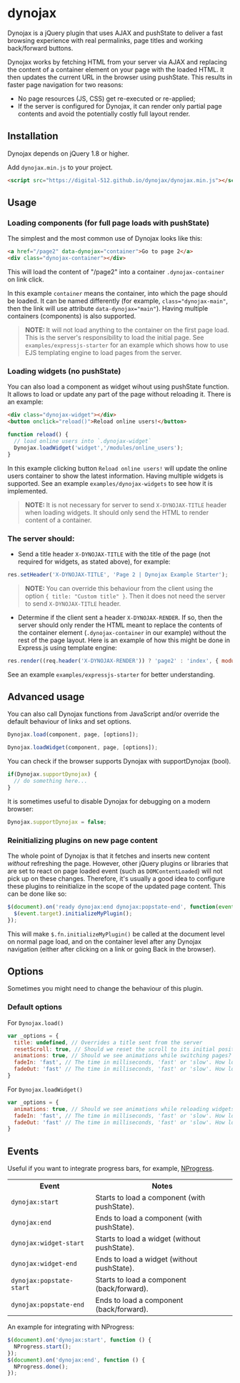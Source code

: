 # dynojax
Dynojax is a jQuery plugin that uses AJAX and pushState to deliver a fast browsing experience with real permalinks, page titles and working back/forward buttons.

Dynojax works by fetching HTML from your server via AJAX and replacing the content of a container element on your page with the loaded HTML. It then updates the current URL in the browser using pushState. This results in faster page navigation for two reasons:

* No page resources (JS, CSS) get re-executed or re-applied;
* If the server is configured for Dynojax, it can render only partial page contents and avoid the potentially costly full layout render.

## Installation

Dynojax depends on jQuery 1.8 or higher.

Add `dynojax.min.js` to your project.
```html
<script src="https://digital-512.github.io/dynojax/dynojax.min.js"></script>
```

## Usage

### Loading components (for full page loads with pushState)
The simplest and the most common use of Dynojax looks like this:

```html
<a href="/page2" data-dynojax="container">Go to page 2</a>
<div class="dynojax-container"></div>
```

This will load the content of "/page2" into a container `.dynojax-container` on link click.

In this example `container` means the container, into which the page should be loaded. It can be named differently (for example, `class="dynojax-main"`, then the link will use attribute `data-dynojax="main"`). Having multiple containers (components) is also supported.

> <b>NOTE: </b>It will not load anything to the container on the first page load. This is the server's responsibility to load the initial page. See `examples/expressjs-starter` for an example which shows how to use EJS templating engine to load pages from the server.

### Loading widgets (no pushState)
You can also load a component as widget wihout using pushState function. It allows to load or update any part of the page without reloading it. There is an example:

```html
<div class="dynojax-widget"></div>
<button onclick="reload()">Reload online users!</button>
```
```js
function reload() {
  // load online users into `.dynojax-widget`
  Dynojax.loadWidget('widget','/modules/online_users');
}
```

In this example clicking button `Reload online users!` will update the online users container to show the latest information. Having multiple widgets is supported. See an example `examples/dynojax-widgets` to see how it is implemented.

> <b>NOTE: </b>It is not necessary for server to send `X-DYNOJAX-TITLE` header when loading widgets. It should only send the HTML to render content of a container.

### The server should:
* Send a title header `X-DYNOJAX-TITLE` with the title of the page (not required for widgets, as stated above), for example:

```js
res.setHeader('X-DYNOJAX-TITLE', 'Page 2 | Dynojax Example Starter');
```

> <b>NOTE: </b>You can override this behaviour from the client using the option `{ title: "Custom title" }`. Then it does not need the server to send `X-DYNOJAX-TITLE` header.

* Determine if the client sent a header `X-DYNOJAX-RENDER`. If so, then the server should only render the HTML meant to replace the contents of the container element (`.dynojax-container` in our example) without the rest of the page layout. Here is an example of how this might be done in Express.js using template engine:

```js
res.render((req.header('X-DYNOJAX-RENDER')) ? 'page2' : 'index', { module: 'page2' });
```

See an example `examples/expressjs-starter` for better understanding.

## Advanced usage

You can also call Dynojax functions from JavaScript and/or override the default behaviour of links and set options.

```js
Dynojax.load(component, page, [options]);
```
```js
Dynojax.loadWidget(component, page, [options]);
```

You can check if the browser supports Dynojax with supportDynojax (bool).

```js
if(Dynojax.supportDynojax) {
  // do something here...
}
```

It is sometimes useful to disable Dynojax for debugging on a modern browser:

```js
Dynojax.supportDynojax = false;
```

### Reinitializing plugins on new page content
The whole point of Dynojax is that it fetches and inserts new content _without_ refreshing the page. However, other jQuery plugins or libraries that are set to react on page loaded event (such as `DOMContentLoaded`) will not pick up on these changes. Therefore, it's usually a good idea to configure these plugins to reinitialize in the scope of the updated page content. This can be done like so:

```js
$(document).on('ready dynojax:end dynojax:popstate-end', function(event) {
  $(event.target).initializeMyPlugin();
});
```

This will make `$.fn.initializeMyPlugin()` be called at the document level on normal page load, and on the container level after any Dynojax navigation (either after clicking on a link or going Back in the browser).

## Options

Sometimes you might need to change the behaviour of this plugin.

### Default options

For `Dynojax.load()`

```js
var _options = {
  title: undefined, // Overrides a title sent from the server
  resetScroll: true, // Should we reset the scroll to its initial position on switching page?
  animations: true, // Should we see animations while switching pages?
  fadeIn: 'fast', // The time in milliseconds, 'fast' or 'slow'. How long the fadeIn animation should take?
  fadeOut: 'fast' // The time in milliseconds, 'fast' or 'slow'. How long the fadeOut animation should take?
}
```

For `Dynojax.loadWidget()`

```js
var _options = {
  animations: true, // Should we see animations while reloading widgets?
  fadeIn: 'fast', // The time in milliseconds, 'fast' or 'slow'. How long the fadeIn animation should take?
  fadeOut: 'fast' // The time in milliseconds, 'fast' or 'slow'. How long the fadeOut animation should take?
}
```

## Events

Useful if you want to integrate progress bars, for example, [NProgress](https://github.com/rstacruz/nprogress).

<table>
  <tr>
    <th>Event</th>
    <th>Notes</th>
  </tr>
  <tr>
    <td><code>dynojax:start</code></td>
    <td>Starts to load a component (with pushState).</td>
  </tr>
  <tr>
    <td><code>dynojax:end</code></td>
    <td>Ends to load a component (with pushState).</td>
  </tr>
  <tr>
    <td><code>dynojax:widget-start</code></td>
    <td>Starts to load a widget (without pushState).</td>
  </tr>
  <tr>
    <td><code>dynojax:widget-end</code></td>
    <td>Ends to load a widget (without pushState).</td>
  </tr>
  <tr>
    <td><code>dynojax:popstate-start</code></td>
    <td>Starts to load a component (back/forward).</td>
  </tr>
  <tr>
    <td><code>dynojax:popstate-end</code></td>
    <td>Ends to load a component (back/forward).</td>
  </tr>
</table>

An example for integrating with NProgress:

```js
$(document).on('dynojax:start', function () {
  NProgress.start();
});
$(document).on('dynojax:end', function () {
  NProgress.done();
});
```
